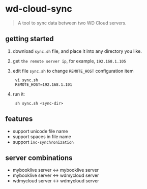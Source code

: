 # wd-cloud-sync

> A tool to sync data between two WD Cloud servers.


## getting started

1. download `sync.sh` file, and place it into any directory you like.
2. get `the remote server ip`, for example, `192.168.1.105`
3. edit file `sync.sh` to change `REMOTE_HOST` configuration item
    
        vi sync.sh
        REMOTE_HOST=192.168.1.101

4. run it: 

        sh sync.sh <sync-dir>


## features

* support unicode file name
* support spaces in file name
* support `inc-synchronization`


## server combinations

* mybooklive server <-> mybooklive server
* mybooklive server <-> wdmycloud server
* wdmycloud server <-> wdmycloud server



